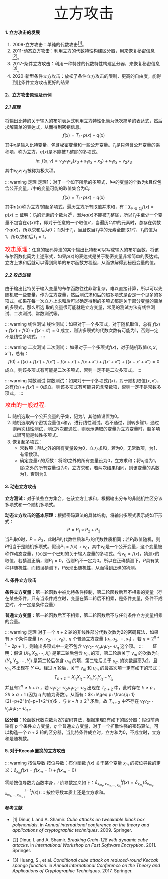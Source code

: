 <center><font face="黑体" size=10>立方攻击</font></center>

#### 1. 立方攻击的发展

1. 2009-立方攻击：单纯的代数攻击[<sup>[1]</sup>](#r1)。
2. 2011-动态立方攻击：利用立方的代数特性构建区分器，用来恢复秘密信息[<sup>[2]</sup>](#r2)。
3. 2017-条件立方攻击：利用一种特殊的代数特性构建区分器，来恢复秘密信息[<sup>[3]</sup>](#r3)。
4. 2020-新型条件立方攻击：放松了条件立方攻击的限制，更高的自由度，能得到比条件立方攻击更好的结果

#### 2、立方攻击原理及示例

##### 2.1 原理
将输出比特的关于输入的布尔表达式利用立方特性化简为低次简单的表达式，然后求解简单的表达式，从而得到密钥信息。
$$
f(x)=T_{I}\cdot p(x)+q(x)
$$
 其中$x$是输入比特变量，包含秘密变量和一些公开变量。$T_{I}$是只包含公开变量的乘积项，称为立方，$q(x)$是不能被$T_{I}$整除的多项式。
$$
ie:~f(x,v)=v_{0}v_{1}v_{3}(x_{0}+x_{1}x_{2}+x_{3})+v_{1}x_{2}+v_{2}x_{3}
$$
其中$v_{0}v_{1}v_{3}$被称为极大项。

::: warning 定理
定理1：对于一个如下所示的多项式，$I$中的变量的个数为$k$且仅包含公开变量，$I$中的变量可能的取值集合为$C_{I}$: 
$$
f(x)=T_{I}\cdot p(x)+q(x)
$$
其中$p(x)$称为立方$I$的超多项式，遍历立方所有取值并求和，有：$\sum_{v\in C_{I}}f(x)=p(x)$
:::
证明：$C_{I}$的元素的个数为$2^{k}$，因为$q(x)$不能被$T_{I}$整除，所以$T_{I}$中至少一个变量不包含在$q(x)$中，即对于任意的一个取值$x\prime$，当遍历$C_{I}$中的元素时，总存在偶数个$q(x\prime)$，所以求和后为0；而对于$T_{I}$，当且仅当$T_{I}$中的元素全部取1时，$T_{I}$的值为1，所以求和后$T_{I}=1$。

<font color=red face="黑体" size=4>攻击原理</font>：任意的密码算法的某个输出比特都可以写成输入的布尔函数，将该布尔函数化简为上述形式，如果$p(x)$的表达式是关于秘密变量非常简单的表达式，立方上求和后就可以得到简单的布尔函数方程组，从而求解得到秘密变量的值。

##### 2.2 攻击过程

由于输出比特关于输入变量的布尔函数往往非常复杂，难以直接计算，所以可以先随机取一些变量，作为立方变量，然后测试求和后的超多项式是否是一个见多的多项式，如果在每一次立方上求和后可以确定得到的多项式都是关于部分变量的简单的多项式，那么所选 取的变量很可能就是立方变量，常见的测试方法有线性测试、二次测试、常数测试等。

::: warning 线性测试
线性测试：如果对于一个多项式，对于随机取值，总有 $f(x)+f(x')+f(0)+f(x+x')=0$ 成立，则该多项式的代数次数有可能为1，否则一定不是线性多项式。
:::

::: warning 二次测试
二次测试： 如果对于一个多项式$f(x)$，对于随机取值$(x,x’,x’’)$，总有：
$$
f(0)+f(x)+f(x')+f(x'')+f(x+x')+f(x+x'')+f(x'+x'')+f(x+x'+x'')=0
$$
成立，则该多项式有可能是二次多项式，否则一定不是二次多项式。
:::

::: warning 常数测试
常数测试：如果对于一个多项式$f(x)$，对于随机取值($x,x’$)，总有$f(x)+f(x’)=0$成立，则该多项式有可能只包含常数项，否则一定不是常数多项式。
:::

<font color="red" face='黑体' size=4>攻击的一般过程</font>:

1. 随机选取一个公开变量的子集，记为$I$，其他值设置为0。
2. 随机选取两个密钥变量值x和y，进行线性测试。若不通过，则转步骤1，通过则再次线性测试，测试N次都通过，则表示选取的变量为立方变量时，超多项式很可能是线性多项式。
3. 恢复超多项式：
   + 常数项：除$I$之外的所有变量设为0，立方求和，若为0，无常数项，为1，有常数项。
   + 确定变量$x_{i}$的系数：将除$I$之外的所有变量设为0，立方求和；将$x_{i}$设为1，除$I$之外的所有变量设为0，立方求和，若两次结果相同，则该变量的系数为1，否则为0.

#### 3. 动态立方攻击

**立方测试**：对于某些立方集合，在该立方上求和，根据输出分布的非随机性区分该多项式和一个随机多项式。

**动态立方攻击的基本原理**：根据密码算法的具体结构，将输出多项式表示成如下形式：
$$
P=P_{1}\times P_{2}+P_{3}
$$
 当$P_{1}$取0时，$P=P_{3}$，此时$P$的代数性质和$P_{3}$的代数性质相同；若$P_{1}$取值随机，则$P$相当于是随机多项式。假设$P_{1}=f(x)+v_{0}$，其中$v_{0}$是一个公开变量，这个变量被称作动态变量，$f(x)$是一个已知的关于输入变量的多项式。令$v_{0}=f(x)$，猜测$x$的取值，若猜测正确，则$P_{1}=0$，否则$P_{1}$不一定为0。所以在正确猜测下，$P$具有某种非随机性，而错误猜测下，$P$表现出随机性，从而得到正确的猜测。

#### 4. 条件立方攻击

**条件立方变量**：第一轮函数中被比特条件控制，第二轮函数后互不相乘的变量（存在某些条件，只有当条件成立时，变量在第二轮后不相乘，是条件变量，条件不成立时，不一定是条件变量） 

**普通立方变量**：第一轮函数后互不相乘，第二轮函数后不与任何条件立方变量相乘的变量。

::: warning 定理
对于一个$~n+2~$轮的非线性部分代数次数为2的密码算法，如果有$~p~$个条件变量 $\{v_{1},v_{2},\cdots,v_{p} \}$ , $q$ 个普通立方变量 $\{u_{1},u_{2},\cdots,u_{1}\}$ ，若  $q=2^{n+1}-2p+1$ ，则输出多项式中一定不包含 $v_{1}v_{2}\cdots v_{p}u_{1}u_{2}\cdots u_{q}$                            这个项。
:::
　　证明：假设 $(X_{1},X_{2},\cdots,X_{i})$ 是第二轮后包含 $v_{m}$ 的项，第二轮后关于 $v_{m}$ 的次数为1。$(Y_{1},Y_{2},\cdots,Y_{j})$ 是第二轮后包含 $u_{m}$ 的项，第二轮后关于 $u_{m}$ 的次数最高为2，且 $v_{m}$ 不出现在 $Y$ 中。经过 $n$ 轮后，关于 $v_{m}$ 和 $u_{m}$ 的最高次项一定有如下的形式：  
$$
T_{n+2}=X_{i_{1}}X_{i_{2}}\cdots X_{i_{h}}Y_{i_{1}}Y_{i_{2}}\cdots Y_{i_{k}}
$$
并且有$2^{n}\geq k+h$ ，若  $v_{1}v_{2}\cdots v_{p}u_{1}u_{2}\cdots u_{q}$ 出现在 $T_{n+2}$ 中，此时存在 $k\geq p$ ，$2h\geq q+1$ (因为 $q$ 的值为奇数)。从而有：$k+h\geq p+\frac{q+1}{2}=p+2^{n}-p+1>2^{n}$ ，与 $k+h\leq 2^{n}$ 矛盾，故 $T_{n+2}$ 中不存在 $v_{1}v_{2}\cdots v_{p}u_{1}u_{2}\cdots u_{q}$ 。

**区分器**：轮函数代数次数为2的密码算法，根据定理2有如下的区分器：假设前两轮有 $p$ 个条件立方变量，$q$ 个普通立方变量，对于一个扩散性强的密码算法，可以构造一个 $n+2$ 轮的区分器，当比特条件成立时，立方和为0，不成立时，立方和是随机数。

#### 5. 对于Keccak置换的立方攻击

::: warning 按位导数
按位导数：布尔函数 $f(x)$ 关于某个变量 $x_{m}$ 的按位导数的定义：$\delta_{x_{m}}f(x)=f(x_{m}=1)+f(x_{m}=0)$

零阶按位导数为函数本身，$i$ 阶导数定义如下：$\delta_{x_{m_{1}},x_{m_{2},\cdots,x_{m_{i}}}}^{i}f(x)=\delta_{x_{m_{i}}}(\delta_{x_{m_{1}},x_{m_{2},\cdots,x_{m_{i-1}}}}^{i-1}f(x))$
:::
按位导数本质上还是立方求和。



#### 参考文献

<div id="r1"> </div>

+ [1]    Dinur, I. and A. Shamir. *Cube attacks on tweakable black box polynomials*. in *Annual international conference on the theory and applications of cryptographic techniques*. 2009. Springer.  

<div id="r2"></div>

+ [2]    Dinur, I. and A. Shamir. *Breaking Grain-128 with dynamic cube attacks*. in *International Workshop on Fast Software Encryption*. 2011. Springer.  

<div id="r3"></div>

+ [3]    Huang, S., et al. *Conditional cube attack on reduced-round Keccak sponge function*. in *Annual International Conference on the Theory and Applications of Cryptographic Techniques*. 2017. Springer.  

